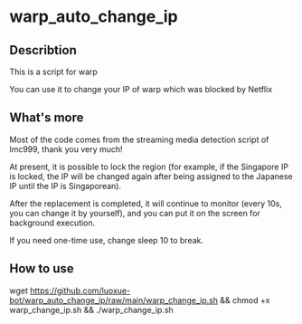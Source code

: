 # warp_auto_change_ip

## Describtion
This is a script for warp

You can use it to change your IP of warp which was blocked by Netflix

## What's more
Most of the code comes from the streaming media detection script of lmc999, thank you very much!

At present, it is possible to lock the region (for example, if the Singapore IP is locked, the IP will be changed again after being assigned to the Japanese IP until the IP is Singaporean).

After the replacement is completed, it will continue to monitor (every 10s, you can change it by yourself), and you can put it on the screen for background execution.

If you need one-time use, change sleep 10 to break.

## How to use
wget https://github.com/luoxue-bot/warp_auto_change_ip/raw/main/warp_change_ip.sh && chmod +x warp_change_ip.sh && ./warp_change_ip.sh
